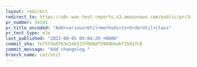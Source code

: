 ```yaml
---
layout: redirect
redirect_to: https://a8c-woo-test-reports.s3.amazonaws.com/public/pr/34141/e2e/index.html
pr_number: 34141
pr_title_encoded: "Add+various+Util+methods+to+OrderUtil+class"
pr_test_type: e2e
last_published: "2022-08-05 09:04:29 +0000"
commit_sha: fe75f4a9763e1eb523f608df5949b6abf35917c6
commit_message: "Add changelog."
branch_name: cot/util
---
```

